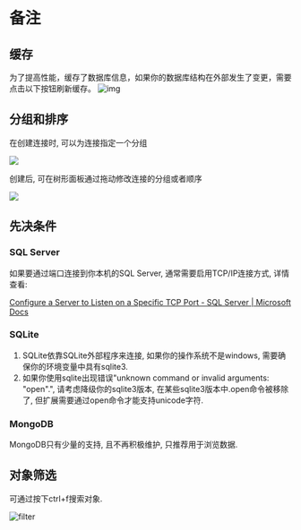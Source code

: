 # 备注

## 缓存

为了提高性能，缓存了数据库信息，如果你的数据库结构在外部发生了变更，需要点击以下按钮刷新缓存。
![img](https://doc.database-client.com/image/connection/1638342622208.png)

## 分组和排序

在创建连接时, 可以为连接指定一个分组

![](https://doc.database-client.com/image/connection/1653135860898.png)

创建后, 可在树形面板通过拖动修改连接的分组或者顺序

![](https://doc.database-client.com/image/connection/1653136074794.png)

## 先决条件

### SQL Server

如果要通过端口连接到你本机的SQL Server, 通常需要启用TCP/IP连接方式, 详情查看:

[Configure a Server to Listen on a Specific TCP Port - SQL Server | Microsoft Docs](https://docs.microsoft.com/en-us/sql/database-engine/configure-windows/configure-a-server-to-listen-on-a-specific-tcp-port?view=sql-server-ver15#SSMSProcedure)

### SQLite

1. SQLite依靠SQLite外部程序来连接, 如果你的操作系统不是windows, 需要确保你的环境变量中具有sqlite3.
2. 如果你使用sqlite出现错误"unknown command or invalid arguments: "open".", 请考虑降级你的sqlite3版本, 在某些sqlite3版本中.open命令被移除了, 但扩展需要通过open命令才能支持unicode字符.

### MongoDB

MongoDB只有少量的支持, 且不再积极维护, 只推荐用于浏览数据.

## 对象筛选

可通过按下ctrl+f搜索对象.

![filter](https://doc.database-client.com/image/minor/filter.gif)
